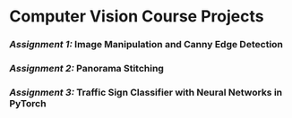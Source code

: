 # Computer Vision Course Projects

### *Assignment 1:* Image Manipulation and Canny Edge Detection
### *Assignment 2:* Panorama Stitching
### *Assignment 3:* Traffic Sign Classifier with Neural Networks in PyTorch